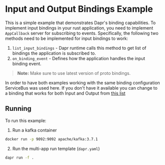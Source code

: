 # Input and Output Bindings Example

This is a simple example that demonstrates Dapr's binding capabilities. To implement input bindings in your rust application, you need to implement `AppCallback` server for subscribing to events. Specifically, the following two methods need to be implemented for input bindings to work:

1. `list_input_bindings` - Dapr runtime calls this method to get list of bindings the application is subscribed to.
2. `on_binding_event` - Defines how the application handles the input binding event. 

> **Note:** Make sure to use latest version of proto bindings.

In order to have both examples working with the same binding configuration ServiceBus was used here. If you don't have it available you can change to a binding that works for both Input and Output from [this list](https://docs.dapr.io/reference/components-reference/supported-bindings/)


## Running

To run this example:

1. Run a kafka container

<!-- STEP
name: Run kafka instance
background: true
sleep: 60
timeout_seconds: 60
expected_stderr_lines:
-->

```bash
docker run -p 9092:9092 apache/kafka:3.7.1
```

<!-- END_STEP -->

2. Run the multi-app run template (`dapr.yaml`)

<!-- STEP
name: Run Multi-app Run
output_match_mode: substring
match_order: sequential
expected_stdout_lines:
  - '== APP - rust-input-b == Binding Name: binding-example'
  - '== APP - rust-input-b == Message: 0 => hello from rust!'
  - '== APP - rust-input-b == Binding Name: binding-example'
  - '== APP - rust-input-b == Message: 1 => hello from rust!'
  - '== APP - rust-input-b == Binding Name: binding-example'
  - '== APP - rust-input-b == Message: 2 => hello from rust!'
  - '== APP - rust-input-b == Binding Name: binding-example'
  - '== APP - rust-input-b == Message: 3 => hello from rust!'
  - '== APP - rust-input-b == Binding Name: binding-example'
  - '== APP - rust-input-b == Message: 4 => hello from rust!'
  - '== APP - rust-input-b == Binding Name: binding-example'
  - '== APP - rust-input-b == Message: 5 => hello from rust!'
  - '== APP - rust-input-b == Binding Name: binding-example'
  - '== APP - rust-input-b == Message: 6 => hello from rust!'
  - '== APP - rust-input-b == Binding Name: binding-example'
  - '== APP - rust-input-b == Message: 7 => hello from rust!'
  - '== APP - rust-input-b == Binding Name: binding-example'
  - '== APP - rust-input-b == Message: 8 => hello from rust!'
  - '== APP - rust-input-b == Binding Name: binding-example'
  - '== APP - rust-input-b == Message: 9 => hello from rust!'
background: true
sleep: 30
timeout_seconds: 60
-->

```bash
dapr run -f .
```

<!-- END_STEP -->